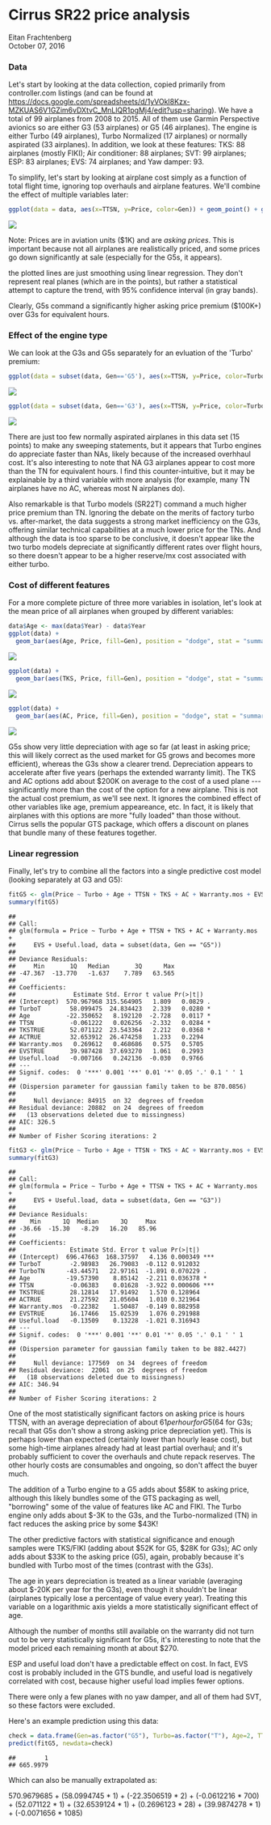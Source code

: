 # Cirrus SR22 price analysis
Eitan Frachtenberg  
October 07, 2016  




### Data

Let's start by looking at the data collection, copied primarily from controller.com listings (and can be found at https://docs.google.com/spreadsheets/d/1yVOkI8Kzx-MZKUAS6V1GZim6vDXtvC_MnLlQR1pgMj4/edit?usp=sharing). We have a total of 99 airplanes from 2008 to 2015. All of them use Garmin Perspective avionics so are either G3 (53 airplanes) or G5 (46 airplanes). The engine is either Turbo (49 airplanes), Turbo Normalized (17 airplanes) or normally aspirated (33 airplanes). In addition, we look at these features: TKS: 88 airplanes (mostly FIKI); Air conditioner: 88 airplanes; SVT: 99 airplanes; ESP: 83 airplanes; EVS: 74 airplanes; and Yaw damper: 93.

To simplify, let's start by looking at airplane cost simply as a function of total flight time, ignoring top overhauls and airplane features. We'll combine the effect of multiple variables later:


```r
ggplot(data = data, aes(x=TTSN, y=Price, color=Gen)) + geom_point() + geom_smooth(method=glm)
```

![](sr22-cost_files/figure-html/eda-by-gen-1.png)<!-- -->

Note: Prices are in aviation units ($1K) and are *asking prices*. This is important because not all airplanes are realistically priced, and some prices go down significantly at sale (especially for the G5s, it appears).

the plotted lines are just smoothing using linear regression. They don't represent real planes (which are in the points), but rather a statistical attempt to capture the trend, with 95% confidence interval (in gray bands).

Clearly, G5s command a significantly higher asking price premium ($100K+) over G3s for equivalent hours.

### Effect of the engine type

We can look at the G3s and G5s separately for an evluation of the 'Turbo' premium:


```r
ggplot(data = subset(data, Gen=='G5'), aes(x=TTSN, y=Price, color=Turbo)) + geom_point() + geom_smooth(method=glm)
```

![](sr22-cost_files/figure-html/eda-by-turbo-1.png)<!-- -->

```r
ggplot(data = subset(data, Gen=='G3'), aes(x=TTSN, y=Price, color=Turbo)) + geom_point() + geom_smooth(method=glm)
```

![](sr22-cost_files/figure-html/eda-by-turbo-2.png)<!-- -->

There are just too few normally aspirated airplanes in this data set (15 points) to make any sweeping statements, but it appears that Turbo engines do appreciate faster than NAs, likely because of the increased overhhaul cost. It's also interesting to note that NA G3 airplanes appear to cost more than the TN for equivalent hours. I find this counter-intuitive, but it may be explainable by a third variable with more analysis (for example, many TN airplanes have no AC, whereas most N airplanes do).

Also remarkable is that Turbo models (SR22T) command a much higher price premium than TN. Ignoring the debate on the merits of factory turbo vs. after-market, the data suggests a strong market inefficiency on the G3s, offering similar technical capabilities at a much lower price for the TNs. And although the data is too sparse to be conclusive, it doesn't appear like the two turbo models depreciate at significantly different rates over flight hours, so there doesn't appear to be a higher reserve/mx cost associated with either turbo.

### Cost of different features

For a more complete picture of three more variables in isolation, let's look at the mean price of all airplanes when grouped by different variables:


```r
data$Age <- max(data$Year) - data$Year
ggplot(data) +
  geom_bar(aes(Age, Price, fill=Gen), position = "dodge", stat = "summary", fun.y = "mean")
```

![](sr22-cost_files/figure-html/price-by-variable-1.png)<!-- -->

```r
ggplot(data) +
  geom_bar(aes(TKS, Price, fill=Gen), position = "dodge", stat = "summary", fun.y = "mean")
```

![](sr22-cost_files/figure-html/price-by-variable-2.png)<!-- -->

```r
ggplot(data) +
  geom_bar(aes(AC, Price, fill=Gen), position = "dodge", stat = "summary", fun.y = "mean")
```

![](sr22-cost_files/figure-html/price-by-variable-3.png)<!-- -->

G5s show very little depreciation with age so far (at least in asking price; this will likely correct as the used market for G5 grows and becomes more efficient), whereas the G3s show a clearer trend. Depreciation appears to accelerate after five years (perhaps the extended warranty limit).
The TKS and AC options add about $200K on average to the cost of a used plane --- significantly more than the cost of the option for a new airplane. This is not the actual cost premium, as we'll see next. It ignores the combined effect of other variables like age, premium appeareance, etc. In fact, it is likely that airplanes with this options are more "fully loaded" than those without. Cirrus sells the popular GTS package, which offers a discount on planes that bundle many of these features together.


### Linear regression

Finally, let's try to combine all the factors into a single predictive cost model (looking separately at G3 and G5):


```r
fitG5 <- glm(Price ~ Turbo + Age + TTSN + TKS + AC + Warranty.mos + EVS + Useful.load, data = subset(data, Gen=='G5'))
summary(fitG5)
```

```
## 
## Call:
## glm(formula = Price ~ Turbo + Age + TTSN + TKS + AC + Warranty.mos + 
##     EVS + Useful.load, data = subset(data, Gen == "G5"))
## 
## Deviance Residuals: 
##     Min       1Q   Median       3Q      Max  
## -47.367  -13.770   -1.637    7.789   63.565  
## 
## Coefficients:
##                Estimate Std. Error t value Pr(>|t|)  
## (Intercept)  570.967968 315.564905   1.809   0.0829 .
## TurboT        58.099475  24.834423   2.339   0.0280 *
## Age          -22.350652   8.192120  -2.728   0.0117 *
## TTSN          -0.061222   0.026256  -2.332   0.0284 *
## TKSTRUE       52.071122  23.543364   2.212   0.0368 *
## ACTRUE        32.653912  26.474258   1.233   0.2294  
## Warranty.mos   0.269612   0.468686   0.575   0.5705  
## EVSTRUE       39.987428  37.693270   1.061   0.2993  
## Useful.load   -0.007166   0.242136  -0.030   0.9766  
## ---
## Signif. codes:  0 '***' 0.001 '**' 0.01 '*' 0.05 '.' 0.1 ' ' 1
## 
## (Dispersion parameter for gaussian family taken to be 870.0856)
## 
##     Null deviance: 84915  on 32  degrees of freedom
## Residual deviance: 20882  on 24  degrees of freedom
##   (13 observations deleted due to missingness)
## AIC: 326.5
## 
## Number of Fisher Scoring iterations: 2
```

```r
fitG3 <- glm(Price ~ Turbo + Age + TTSN + TKS + AC + Warranty.mos + EVS + Useful.load, data = subset(data, Gen=='G3'))
summary(fitG3)
```

```
## 
## Call:
## glm(formula = Price ~ Turbo + Age + TTSN + TKS + AC + Warranty.mos + 
##     EVS + Useful.load, data = subset(data, Gen == "G3"))
## 
## Deviance Residuals: 
##    Min      1Q  Median      3Q     Max  
## -36.66  -15.30   -8.29   16.20   85.96  
## 
## Coefficients:
##               Estimate Std. Error t value Pr(>|t|)    
## (Intercept)  696.47663  168.37597   4.136 0.000349 ***
## TurboT        -2.98983   26.79083  -0.112 0.912032    
## TurboTN      -43.44571   22.97161  -1.891 0.070229 .  
## Age          -19.57390    8.85142  -2.211 0.036378 *  
## TTSN          -0.06383    0.01628  -3.922 0.000606 ***
## TKSTRUE       28.12814   17.91492   1.570 0.128964    
## ACTRUE        21.27592   21.05604   1.010 0.321964    
## Warranty.mos  -0.22382    1.50487  -0.149 0.882958    
## EVSTRUE       16.17466   15.02539   1.076 0.291988    
## Useful.load   -0.13509    0.13228  -1.021 0.316943    
## ---
## Signif. codes:  0 '***' 0.001 '**' 0.01 '*' 0.05 '.' 0.1 ' ' 1
## 
## (Dispersion parameter for gaussian family taken to be 882.4427)
## 
##     Null deviance: 177569  on 34  degrees of freedom
## Residual deviance:  22061  on 25  degrees of freedom
##   (18 observations deleted due to missingness)
## AIC: 346.94
## 
## Number of Fisher Scoring iterations: 2
```

One of the most statistically significant factors on asking price is hours TTSN, with an average depreciation of about $61 per hour for G5 ($64 for G3s; recall that G5s don't show a strong asking price depreciation yet). This is perhaps lower than expected (certainly lower than hourly lease cost), but some high-time airplanes already had at least partial overhaul; and it's probably sufficient to cover the overhauls and chute repack reserves. The other hourly costs are consumables and ongoing, so don't affect the buyer much.

The addition of a Turbo engine to a G5 adds about $58K to asking price, although this likely bundles some of the GTS packaging as well, "borrowing" some of the value of features like AC and FIKI. The Turbo engine only adds about $-3K to the G3s, and the Turbo-normalized (TN) in fact reduces the asking price by some $43K!

The other predictive factors with statistical significance and enough samples were TKS/FIKI (adding about $52K for G5, $28K for G3s); AC only adds about $33K to the asking price (G5), again, probably because it's bundled with Turbo most of the times (contrast with the G3s).

The age in years depreciation is treated as a linear variable (averaging about $-20K per year for the G3s), even though it shouldn't be linear (airplanes typically lose a percentage of value every year). Treating this variable on a logarithmic axis yields a more statistically significant effect of age.

Although the number of months still available on the warranty did not turn out to be very statistically significant for G5s, it's interesting to note that the model priced each remaining month at about $270.

ESP and useful load don't have a predictable effect on cost. In fact, EVS cost is probably included in the GTS bundle, and useful load is negatively correlated with cost, because higher useful load implies fewer options.

There were only a few planes with no yaw damper, and all of them had SVT, so these factors were excluded.

Here's an example prediction using this data:

```r
check = data.frame(Gen=as.factor("G5"), Turbo=as.factor("T"), Age=2, TTSN=700, TKS=TRUE, AC=TRUE, Warranty.mos=28, EVS=TRUE, Useful.load=1085)
predict(fitG5, newdata=check)
```

```
##        1 
## 665.9979
```
 Which can also be manually extrapolated as:
 
570.9679685 + (58.0994745 * 1) + (-22.3506519 * 2) + (-0.0612216 * 700) + (52.071122 * 1) + (32.6539124 * 1) + (0.2696123 * 28) + (39.9874278 * 1) + (-0.0071656 * 1085)

